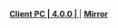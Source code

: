 **[Client PC | 4.0.0 |  ](https://d2wztyirwsuyyo.cloudfront.net/tmp/com.miHoYo.bh3global/pc/BH3_v4.0.0_060a75ee083.7z)** | **[Mirror]()**
